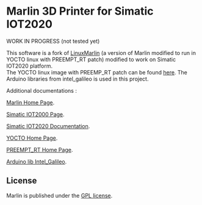 # Marlin 3D Printer for Simatic IOT2020

WORK IN PROGRESS (not tested yet)

This software is a fork of [LinuxMarlin](https://github.com/QuestOS/LinuxMarlin) (a version of Marlin modified to run in YOCTO linux with PREEMPT_RT patch) modified to work on Simatic IOT2020 platform.  
The YOCTO linux image with PREEMP_RT patch can be found [here](https://support.industry.siemens.com/cs/document/109761191/pc-based%3A-iot2000-realtime-download-seite?dti=0&lc=en-WW). 
The Arduino libraries from intel_galileo is used in this project.

Additional documentations :

[Marlin Home Page](http://marlinfw.org/).

[Simatic IOT2000 Page](https://support.industry.siemens.com/tf/ww/en/conf/60/).

[Simatic IOT2020 Documentation](https://www.automation.siemens.com/sce-static/iot2000/dffa-b10254-00-7600-simatic-iot2020-en.pdf).

[YOCTO Home Page](https://www.yoctoproject.org/).

[PREEMPT_RT Home Page](https://rt.wiki.kernel.org/index.php/Main_Page).

[Arduino lib Intel_Galileo](https://github.com/intel/corelibs-galileo).



## License

Marlin is published under the [GPL license](/LICENSE).

